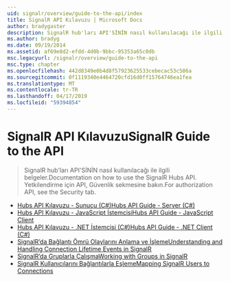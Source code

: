 ```yaml
---
uid: signalr/overview/guide-to-the-api/index
title: SignalR API Kılavuzu | Microsoft Docs
author: bradygaster
description: SignalR hub'ları API'SİNİN nasıl kullanılacağı ile ilgili belgeler. Yetkilendirme için API, Güvenlik sekmesine bakın.
ms.author: bradyg
ms.date: 09/19/2014
ms.assetid: af69e8d2-efdd-4d0b-9bbc-95353a65c0db
msc.legacyurl: /signalr/overview/guide-to-the-api
msc.type: chapter
ms.openlocfilehash: 442d8349e0b4d8f57923625533cebecac53c586a
ms.sourcegitcommit: 0f1119340e4464720cfd16d0ff15764746ea1fea
ms.translationtype: MT
ms.contentlocale: tr-TR
ms.lasthandoff: 04/17/2019
ms.locfileid: "59394854"
---
```

# <a name="signalr-guide-to-the-api"></a><span data-ttu-id="da523-104">SignalR API Kılavuzu</span><span class="sxs-lookup"><span data-stu-id="da523-104">SignalR Guide to the API</span></span>

> <span data-ttu-id="da523-105">SignalR hub'ları API'SİNİN nasıl kullanılacağı ile ilgili belgeler.</span><span class="sxs-lookup"><span data-stu-id="da523-105">Documentation on how to use the SignalR Hubs API.</span></span> <span data-ttu-id="da523-106">Yetkilendirme için API, Güvenlik sekmesine bakın.</span><span class="sxs-lookup"><span data-stu-id="da523-106">For authorization API, see the Security tab.</span></span>


- [<span data-ttu-id="da523-107">Hubs API Kılavuzu - Sunucu (C#)</span><span class="sxs-lookup"><span data-stu-id="da523-107">Hubs API Guide - Server (C#)</span></span>](hubs-api-guide-server.md)
- [<span data-ttu-id="da523-108">Hubs API Kılavuzu - JavaScript İstemcisi</span><span class="sxs-lookup"><span data-stu-id="da523-108">Hubs API Guide - JavaScript Client</span></span>](hubs-api-guide-javascript-client.md)
- [<span data-ttu-id="da523-109">Hubs API Kılavuzu - .NET İstemcisi (C#)</span><span class="sxs-lookup"><span data-stu-id="da523-109">Hubs API Guide - .NET Client (C#)</span></span>](hubs-api-guide-net-client.md)
- [<span data-ttu-id="da523-110">SignalR’da Bağlantı Ömrü Olaylarını Anlama ve İşleme</span><span class="sxs-lookup"><span data-stu-id="da523-110">Understanding and Handling Connection Lifetime Events in SignalR</span></span>](handling-connection-lifetime-events.md)
- [<span data-ttu-id="da523-111">SignalR’da Gruplarla Çalışma</span><span class="sxs-lookup"><span data-stu-id="da523-111">Working with Groups in SignalR</span></span>](working-with-groups.md)
- [<span data-ttu-id="da523-112">SignalR Kullanıcılarını Bağlantılarla Eşleme</span><span class="sxs-lookup"><span data-stu-id="da523-112">Mapping SignalR Users to Connections</span></span>](mapping-users-to-connections.md)
